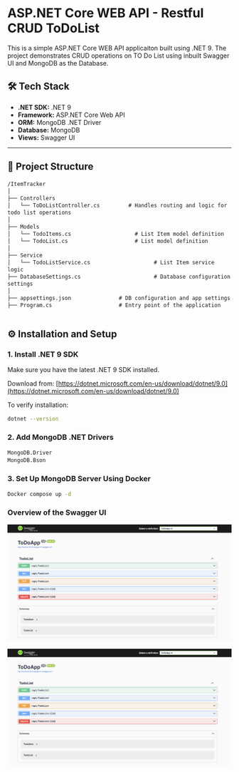 # ASP.NET Core WEB API - Restful CRUD ToDoList

This is a simple ASP.NET Core WEB API applicaiton built using .NET 9. The project demonstrates CRUD operations on TO Do List using inbuilt Swagger UI  and MongoDB as the Database.

## 🛠 Tech Stack

- **.NET SDK:** .NET 9
- **Framework:** ASP.NET Core Web API
- **ORM:** MongoDB .NET Driver
- **Database:** MongoDB
- **Views:** Swagger UI

---

## 📁 Project Structure
````
/ItemTracker
│
├── Controllers
│   └── ToDoListController.cs         # Handles routing and logic for todo list operations
│
├── Models
│   └── TodoItems.cs                    # List Item model definition
│   └── TodoList.cs                     # List model definition
│
├── Service
│   └── TodoListService.cs                    # List Item service logic
├── DatabaseSettings.cs                       # Database configuration settings 
│
├── appsettings.json               # DB configuration and app settings
├── Program.cs                     # Entry point of the application


````

## ⚙️ Installation and Setup

### 1. Install .NET 9 SDK

Make sure you have the latest .NET 9 SDK installed.

Download from: [https://dotnet.microsoft.com/en-us/download/dotnet/9.0](https://dotnet.microsoft.com/en-us/download/dotnet/9.0)

To verify installation:

```bash
dotnet --version
```
### 2. Add MongoDB .NET Drivers
```bash
MongoDB.Driver
MongoDB.Bson
```
### 3. Set Up MongoDB Server Using Docker
```bash
Docker compose up -d
```
### Overview of the Swagger UI 




![UI](ToDoApp/Static/ApiResponse.png)

![UI](ToDoApp/Static/Swagger.png)


